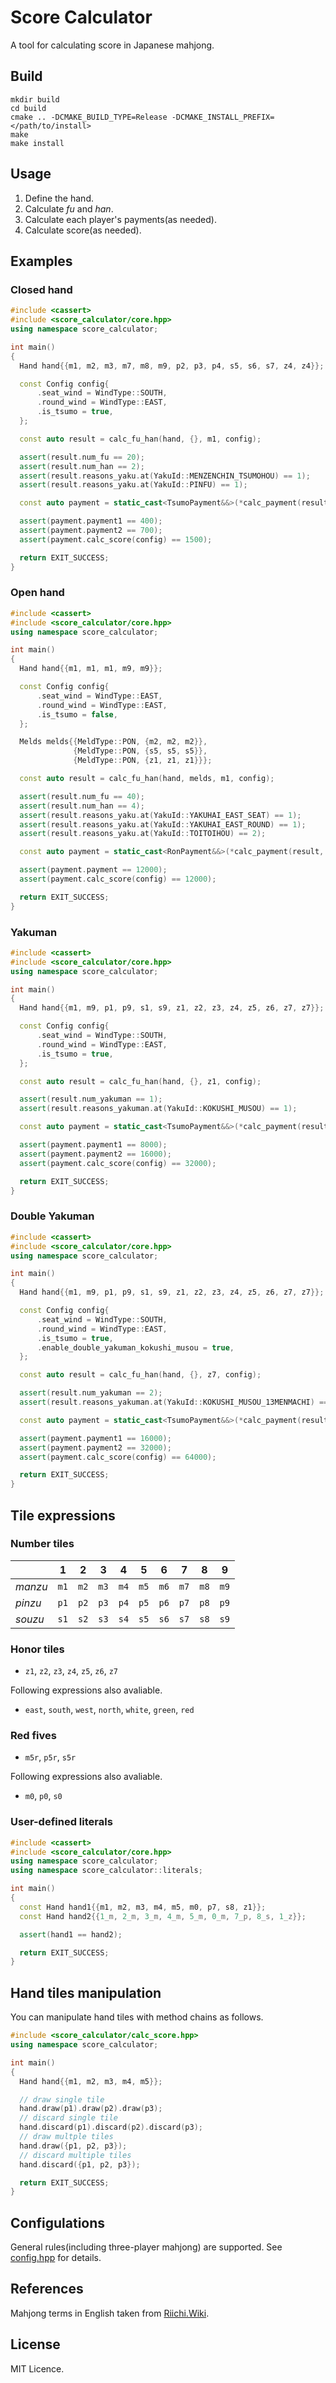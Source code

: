 # Score Calculator

A tool for calculating score in Japanese mahjong.

## Build

```
mkdir build
cd build
cmake .. -DCMAKE_BUILD_TYPE=Release -DCMAKE_INSTALL_PREFIX=</path/to/install>
make
make install
```

## Usage

1. Define the hand.
1. Calculate *fu* and *han*.
1. Calculate each player's payments(as needed).
1. Calculate score(as needed).

## Examples

### Closed hand

```cpp
#include <cassert>
#include <score_calculator/core.hpp>
using namespace score_calculator;

int main()
{
  Hand hand{{m1, m2, m3, m7, m8, m9, p2, p3, p4, s5, s6, s7, z4, z4}};

  const Config config{
      .seat_wind = WindType::SOUTH,
      .round_wind = WindType::EAST,
      .is_tsumo = true,
  };

  const auto result = calc_fu_han(hand, {}, m1, config);

  assert(result.num_fu == 20);
  assert(result.num_han == 2);
  assert(result.reasons_yaku.at(YakuId::MENZENCHIN_TSUMOHOU) == 1);
  assert(result.reasons_yaku.at(YakuId::PINFU) == 1);

  const auto payment = static_cast<TsumoPayment&&>(*calc_payment(result, config));

  assert(payment.payment1 == 400);
  assert(payment.payment2 == 700);
  assert(payment.calc_score(config) == 1500);

  return EXIT_SUCCESS;
}
```

### Open hand

```cpp
#include <cassert>
#include <score_calculator/core.hpp>
using namespace score_calculator;

int main()
{
  Hand hand{{m1, m1, m1, m9, m9}};

  const Config config{
      .seat_wind = WindType::EAST,
      .round_wind = WindType::EAST,
      .is_tsumo = false,
  };

  Melds melds{{MeldType::PON, {m2, m2, m2}},
              {MeldType::PON, {s5, s5, s5}},
              {MeldType::PON, {z1, z1, z1}}};

  const auto result = calc_fu_han(hand, melds, m1, config);

  assert(result.num_fu == 40);
  assert(result.num_han == 4);
  assert(result.reasons_yaku.at(YakuId::YAKUHAI_EAST_SEAT) == 1);
  assert(result.reasons_yaku.at(YakuId::YAKUHAI_EAST_ROUND) == 1);
  assert(result.reasons_yaku.at(YakuId::TOITOIHOU) == 2);

  const auto payment = static_cast<RonPayment&&>(*calc_payment(result, config));

  assert(payment.payment == 12000);
  assert(payment.calc_score(config) == 12000);

  return EXIT_SUCCESS;
}
```

### Yakuman

```cpp
#include <cassert>
#include <score_calculator/core.hpp>
using namespace score_calculator;

int main()
{
  Hand hand{{m1, m9, p1, p9, s1, s9, z1, z2, z3, z4, z5, z6, z7, z7}};

  const Config config{
      .seat_wind = WindType::SOUTH,
      .round_wind = WindType::EAST,
      .is_tsumo = true,
  };

  const auto result = calc_fu_han(hand, {}, z1, config);

  assert(result.num_yakuman == 1);
  assert(result.reasons_yakuman.at(YakuId::KOKUSHI_MUSOU) == 1);

  const auto payment = static_cast<TsumoPayment&&>(*calc_payment(result, config));

  assert(payment.payment1 == 8000);
  assert(payment.payment2 == 16000);
  assert(payment.calc_score(config) == 32000);

  return EXIT_SUCCESS;
}
```

### Double Yakuman

```cpp
#include <cassert>
#include <score_calculator/core.hpp>
using namespace score_calculator;

int main()
{
  Hand hand{{m1, m9, p1, p9, s1, s9, z1, z2, z3, z4, z5, z6, z7, z7}};

  const Config config{
      .seat_wind = WindType::SOUTH,
      .round_wind = WindType::EAST,
      .is_tsumo = true,
      .enable_double_yakuman_kokushi_musou = true,
  };

  const auto result = calc_fu_han(hand, {}, z7, config);

  assert(result.num_yakuman == 2);
  assert(result.reasons_yakuman.at(YakuId::KOKUSHI_MUSOU_13MENMACHI) == 2);

  const auto payment = static_cast<TsumoPayment&&>(*calc_payment(result, config));

  assert(payment.payment1 == 16000);
  assert(payment.payment2 == 32000);
  assert(payment.calc_score(config) == 64000);

  return EXIT_SUCCESS;
}
```

## Tile expressions

### Number tiles

|         | 1    | 2    | 3    | 4    | 5    | 6    | 7    | 8    | 9    |
| ------- | ---- | ---- | ---- | ---- | ---- | ---- | ---- | ---- | ---- |
| *manzu* | `m1` | `m2` | `m3` | `m4` | `m5` | `m6` | `m7` | `m8` | `m9` |
| *pinzu* | `p1` | `p2` | `p3` | `p4` | `p5` | `p6` | `p7` | `p8` | `p9` |
| *souzu* | `s1` | `s2` | `s3` | `s4` | `s5` | `s6` | `s7` | `s8` | `s9` |

### Honor tiles

- `z1`, `z2`, `z3`, `z4`, `z5`, `z6`, `z7`

Following expressions also avaliable.

- `east`, `south`, `west`, `north`, `white`, `green`, `red`

### Red fives

- `m5r`, `p5r`, `s5r`

Following expressions also avaliable.

- `m0`, `p0`, `s0`

### User-defined literals

```cpp
#include <cassert>
#include <score_calculator/core.hpp>
using namespace score_calculator;
using namespace score_calculator::literals;

int main()
{
  const Hand hand1{{m1, m2, m3, m4, m5, m0, p7, s8, z1}};
  const Hand hand2{{1_m, 2_m, 3_m, 4_m, 5_m, 0_m, 7_p, 8_s, 1_z}};

  assert(hand1 == hand2);

  return EXIT_SUCCESS;
}
```

## Hand tiles manipulation

You can manipulate hand tiles with method chains as follows.

```cpp
#include <score_calculator/calc_score.hpp>
using namespace score_calculator;

int main()
{
  Hand hand{{m1, m2, m3, m4, m5}};

  // draw single tile
  hand.draw(p1).draw(p2).draw(p3);
  // discard single tile
  hand.discard(p1).discard(p2).discard(p3);
  // draw multple tiles
  hand.draw({p1, p2, p3});
  // discard multiple tiles
  hand.discard({p1, p2, p3});

  return EXIT_SUCCESS;
}
```

## Configulations

General rules(including three-player mahjong) are supported. See [config.hpp](src/config.hpp) for details.

## References

Mahjong terms in English taken from [Riichi.Wiki](https://riichi.wiki/Main_Page).

## License

MIT Licence.
